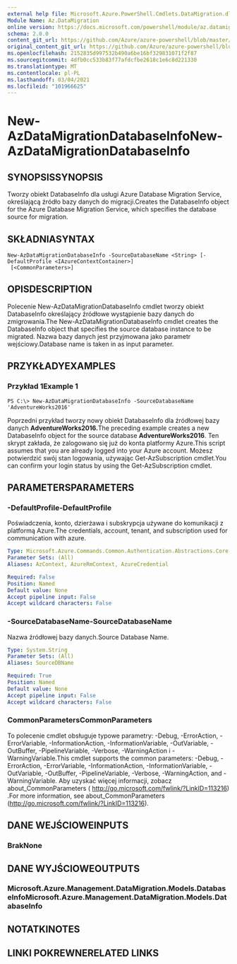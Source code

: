 ```yaml
---
external help file: Microsoft.Azure.PowerShell.Cmdlets.DataMigration.dll-Help.xml
Module Name: Az.DataMigration
online version: https://docs.microsoft.com/powershell/module/az.datamigration/New-AzDataMigrationDatabaseInfo
schema: 2.0.0
content_git_url: https://github.com/Azure/azure-powershell/blob/master/src/DataMigration/DataMigration/help/New-AzDataMigrationDatabaseInfo.md
original_content_git_url: https://github.com/Azure/azure-powershell/blob/master/src/DataMigration/DataMigration/help/New-AzDataMigrationDatabaseInfo.md
ms.openlocfilehash: 2152835d997532b490a6be16bf329831071f2f87
ms.sourcegitcommit: 4dfb0cc533b83f77afdcfbe2618c1e6c8d221330
ms.translationtype: MT
ms.contentlocale: pl-PL
ms.lasthandoff: 03/04/2021
ms.locfileid: "101966625"
---
```

# <span data-ttu-id="36429-101">New-AzDataMigrationDatabaseInfo</span><span class="sxs-lookup"><span data-stu-id="36429-101">New-AzDataMigrationDatabaseInfo</span></span>

## <span data-ttu-id="36429-102">SYNOPSIS</span><span class="sxs-lookup"><span data-stu-id="36429-102">SYNOPSIS</span></span>
<span data-ttu-id="36429-103">Tworzy obiekt DatabaseInfo dla usługi Azure Database Migration Service, określającą źródło bazy danych do migracji.</span><span class="sxs-lookup"><span data-stu-id="36429-103">Creates the DatabaseInfo object for the Azure Database Migration Service, which specifies the database source for migration.</span></span>

## <span data-ttu-id="36429-104">SKŁADNIA</span><span class="sxs-lookup"><span data-stu-id="36429-104">SYNTAX</span></span>

```
New-AzDataMigrationDatabaseInfo -SourceDatabaseName <String> [-DefaultProfile <IAzureContextContainer>]
 [<CommonParameters>]
```

## <span data-ttu-id="36429-105">OPIS</span><span class="sxs-lookup"><span data-stu-id="36429-105">DESCRIPTION</span></span>
<span data-ttu-id="36429-106">Polecenie New-AzDataMigrationDatabaseInfo cmdlet tworzy obiekt DatabaseInfo określający źródłowe wystąpienie bazy danych do zmigrowania.</span><span class="sxs-lookup"><span data-stu-id="36429-106">The New-AzDataMigrationDatabaseInfo cmdlet creates the DatabaseInfo object that specifies the source database instance to be migrated.</span></span> <span data-ttu-id="36429-107">Nazwa bazy danych jest przyjmowana jako parametr wejściowy.</span><span class="sxs-lookup"><span data-stu-id="36429-107">Database name is taken in as input parameter.</span></span>

## <span data-ttu-id="36429-108">PRZYKŁADY</span><span class="sxs-lookup"><span data-stu-id="36429-108">EXAMPLES</span></span>

### <span data-ttu-id="36429-109">Przykład 1</span><span class="sxs-lookup"><span data-stu-id="36429-109">Example 1</span></span>
```
PS C:\> New-AzDataMigrationDatabaseInfo -SourceDatabaseName 'AdventureWorks2016'
```

<span data-ttu-id="36429-110">Poprzedni przykład tworzy nowy obiekt DatabaseInfo dla źródłowej bazy danych **AdventureWorks2016.**</span><span class="sxs-lookup"><span data-stu-id="36429-110">The preceding example creates a new DatabaseInfo object for the source database **AdventureWorks2016**.</span></span>
<span data-ttu-id="36429-111">Ten skrypt zakłada, że zalogowano się już do konta platformy Azure.</span><span class="sxs-lookup"><span data-stu-id="36429-111">This script assumes that you are already logged into your Azure account.</span></span> <span data-ttu-id="36429-112">Możesz potwierdzić swój stan logowania, używając Get-AzSubscription cmdlet.</span><span class="sxs-lookup"><span data-stu-id="36429-112">You can confirm your login status by using the Get-AzSubscription cmdlet.</span></span>

## <span data-ttu-id="36429-113">PARAMETERS</span><span class="sxs-lookup"><span data-stu-id="36429-113">PARAMETERS</span></span>

### <span data-ttu-id="36429-114">-DefaultProfile</span><span class="sxs-lookup"><span data-stu-id="36429-114">-DefaultProfile</span></span>
<span data-ttu-id="36429-115">Poświadczenia, konto, dzierżawa i subskrypcja używane do komunikacji z platformą Azure.</span><span class="sxs-lookup"><span data-stu-id="36429-115">The credentials, account, tenant, and subscription used for communication with azure.</span></span>

```yaml
Type: Microsoft.Azure.Commands.Common.Authentication.Abstractions.Core.IAzureContextContainer
Parameter Sets: (All)
Aliases: AzContext, AzureRmContext, AzureCredential

Required: False
Position: Named
Default value: None
Accept pipeline input: False
Accept wildcard characters: False
```

### <span data-ttu-id="36429-116">-SourceDatabaseName</span><span class="sxs-lookup"><span data-stu-id="36429-116">-SourceDatabaseName</span></span>
<span data-ttu-id="36429-117">Nazwa źródłowej bazy danych.</span><span class="sxs-lookup"><span data-stu-id="36429-117">Source Database Name.</span></span>

```yaml
Type: System.String
Parameter Sets: (All)
Aliases: SourceDBName

Required: True
Position: Named
Default value: None
Accept pipeline input: False
Accept wildcard characters: False
```

### <span data-ttu-id="36429-118">CommonParameters</span><span class="sxs-lookup"><span data-stu-id="36429-118">CommonParameters</span></span>
<span data-ttu-id="36429-119">To polecenie cmdlet obsługuje typowe parametry: -Debug, -ErrorAction, -ErrorVariable, -InformationAction, -InformationVariable, -OutVariable, -OutBuffer, -PipelineVariable, -Verbose, -WarningAction i -WarningVariable.</span><span class="sxs-lookup"><span data-stu-id="36429-119">This cmdlet supports the common parameters: -Debug, -ErrorAction, -ErrorVariable, -InformationAction, -InformationVariable, -OutVariable, -OutBuffer, -PipelineVariable, -Verbose, -WarningAction, and -WarningVariable.</span></span> <span data-ttu-id="36429-120">Aby uzyskać więcej informacji, zobacz about_CommonParameters ( http://go.microsoft.com/fwlink/?LinkID=113216) .</span><span class="sxs-lookup"><span data-stu-id="36429-120">For more information, see about_CommonParameters (http://go.microsoft.com/fwlink/?LinkID=113216).</span></span>

## <span data-ttu-id="36429-121">DANE WEJŚCIOWE</span><span class="sxs-lookup"><span data-stu-id="36429-121">INPUTS</span></span>

### <span data-ttu-id="36429-122">Brak</span><span class="sxs-lookup"><span data-stu-id="36429-122">None</span></span>

## <span data-ttu-id="36429-123">DANE WYJŚCIOWE</span><span class="sxs-lookup"><span data-stu-id="36429-123">OUTPUTS</span></span>

### <span data-ttu-id="36429-124">Microsoft.Azure.Management.DataMigration.Models.DatabaseInfo</span><span class="sxs-lookup"><span data-stu-id="36429-124">Microsoft.Azure.Management.DataMigration.Models.DatabaseInfo</span></span>

## <span data-ttu-id="36429-125">NOTATKI</span><span class="sxs-lookup"><span data-stu-id="36429-125">NOTES</span></span>

## <span data-ttu-id="36429-126">LINKI POKREWNE</span><span class="sxs-lookup"><span data-stu-id="36429-126">RELATED LINKS</span></span>
